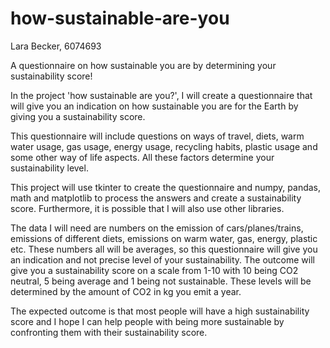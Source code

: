 # how-sustainable-are-you
Lara Becker, 6074693

A questionnaire on how sustainable you are by determining your sustainability score!

In the project 'how sustainable are you?', I will create a questionnaire that will give you an indication on how sustainable you are for the Earth by giving you a sustainability score.

This questionnaire will include questions on ways of travel, diets, warm water usage, gas usage, energy usage, recycling habits, plastic usage and some other way of life aspects. All these factors determine your sustainability level. 

This project will use tkinter to create the questionnaire and numpy, pandas, math and matplotlib to process the answers and create a sustainability score. Furthermore, it is possible that I will also use other libraries. 

The data I will need are numbers on the emission of cars/planes/trains, emissions of different diets, emissions on warm water, gas, energy, plastic etc. These numbers all will be averages, so this questionnaire will give you an indication and not precise level of your sustainability. The outcome will give you a sustainability score on a scale from 1-10 with 10 being CO2 neutral, 5 being average and 1 being not sustainable. These levels will be determined by the amount of CO2 in kg you emit a year. 

The expected outcome is that most people will have a high sustainability score and I hope I can help people with being more sustainable by confronting them with their sustainability score. 

